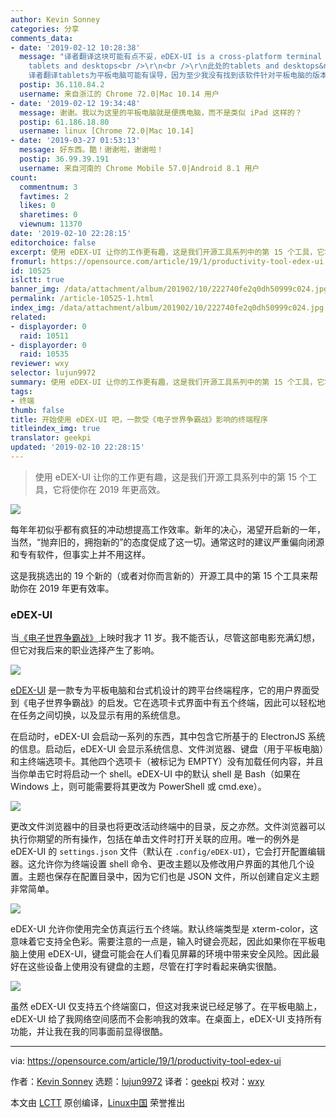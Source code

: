 ```yaml
---
author: Kevin Sonney
categories: 分享
comments_data:
- date: '2019-02-12 10:28:38'
  message: "译者翻译这块可能有点不妥，eDEX-UI is a cross-platform terminal program designed for
    tablets and desktops<br />\r\n<br />\r\n此处的tablets and desktops&nbsp;&nbsp;应该是便携电脑和桌面电脑，
    译者翻译tablets为平板电脑可能有误导，因为至少我没有找到该软件针对平板电脑的版本。谢谢"
  postip: 36.110.84.2
  username: 来自浙江的 Chrome 72.0|Mac 10.14 用户
- date: '2019-02-12 19:34:48'
  message: 谢谢。我以为这里的平板电脑就是便携电脑，而不是类似 iPad 这样的？
  postip: 61.186.18.80
  username: linux [Chrome 72.0|Mac 10.14]
- date: '2019-03-27 01:53:13'
  message: 好东西。酷！谢谢啦，谢谢啦！
  postip: 36.99.39.191
  username: 来自河南的 Chrome Mobile 57.0|Android 8.1 用户
count:
  commentnum: 3
  favtimes: 2
  likes: 0
  sharetimes: 0
  viewnum: 11370
date: '2019-02-10 22:28:15'
editorchoice: false
excerpt: 使用 eDEX-UI 让你的工作更有趣，这是我们开源工具系列中的第 15 个工具，它将使你在 2019 年更高效。
fromurl: https://opensource.com/article/19/1/productivity-tool-edex-ui
id: 10525
islctt: true
banner_img: /data/attachment/album/201902/10/222740fe2q0dh50999c024.jpg
permalink: /article-10525-1.html
index_img: /data/attachment/album/201902/10/222740fe2q0dh50999c024.jpg.thumb.jpg
related:
- displayorder: 0
  raid: 10511
- displayorder: 0
  raid: 10535
reviewer: wxy
selector: lujun9972
summary: 使用 eDEX-UI 让你的工作更有趣，这是我们开源工具系列中的第 15 个工具，它将使你在 2019 年更高效。
tags:
- 终端
thumb: false
title: 开始使用 eDEX-UI 吧，一款受《电子世界争霸战》影响的终端程序
titleindex_img: true
translator: geekpi
updated: '2019-02-10 22:28:15'
---
```



> 
> 使用 eDEX-UI 让你的工作更有趣，这是我们开源工具系列中的第 15 个工具，它将使你在 2019 年更高效。
> 
> 
> 


![](/data/attachment/album/201902/10/222740fe2q0dh50999c024.jpg)


每年年初似乎都有疯狂的冲动想提高工作效率。新年的决心，渴望开启新的一年，当然，“抛弃旧的，拥抱新的”的态度促成了这一切。通常这时的建议严重偏向闭源和专有软件，但事实上并不用这样。


这是我挑选出的 19 个新的（或者对你而言新的）开源工具中的第 15 个工具来帮助你在 2019 年更有效率。


### eDEX-UI


当[《电子世界争霸战》](https://en.wikipedia.org/wiki/Tron)上映时我才 11 岁。我不能否认，尽管这部电影充满幻想，但它对我后来的职业选择产生了影响。


![](/data/attachment/album/201902/10/222822wb2kc18kkkckoeod.png)


[eDEX-UI](https://github.com/GitSquared/edex-ui) 是一款专为平板电脑和台式机设计的跨平台终端程序，它的用户界面受到《电子世界争霸战》的启发。它在选项卡式界面中有五个终端，因此可以轻松地在任务之间切换，以及显示有用的系统信息。


在启动时，eDEX-UI 会启动一系列的东西，其中包含它所基于的 ElectronJS 系统的信息。启动后，eDEX-UI 会显示系统信息、文件浏览器、键盘（用于平板电脑）和主终端选项卡。其他四个选项卡（被标记为 EMPTY）没有加载任何内容，并且当你单击它时将启动一个 shell。eDEX-UI 中的默认 shell 是 Bash（如果在 Windows 上，则可能需要将其更改为 PowerShell 或 cmd.exe）。


![](/data/attachment/album/201902/10/222831y37psi3u3pozoool.png)


更改文件浏览器中的目录也将更改活动终端中的目录，反之亦然。文件浏览器可以执行你期望的所有操作，包括在单击文件时打开关联的应用。唯一的例外是 eDEX-UI 的 `settings.json` 文件（默认在 `.config/eDEX-UI`），它会打开配置编辑器。这允许你为终端设置 shell 命令、更改主题以及修改用户界面的其他几个设置。主题也保存在配置目录中，因为它们也是 JSON 文件，所以创建自定义主题非常简单。


![](/data/attachment/album/201902/10/222835ghtdlg9rn4gmi4go.png)


eDEX-UI 允许你使用完全仿真运行五个终端。默认终端类型是 xterm-color，这意味着它支持全色彩。需要注意的一点是，输入时键会亮起，因此如果你在平板电脑上使用 eDEX-UI，键盘可能会在人们看见屏幕的环境中带来安全风险。因此最好在这些设备上使用没有键盘的主题，尽管在打字时看起来确实很酷。


![](/data/attachment/album/201902/10/222840jnvod22gg80c8enj.png)


虽然 eDEX-UI 仅支持五个终端窗口，但这对我来说已经足够了。在平板电脑上，eDEX-UI 给了我网络空间感而不会影响我的效率。在桌面上，eDEX-UI 支持所有功能，并让我在我的同事面前显得很酷。




---


via: <https://opensource.com/article/19/1/productivity-tool-edex-ui>


作者：[Kevin Sonney](https://opensource.com/users/ksonney "Kevin Sonney") 选题：[lujun9972](https://github.com/lujun9972) 译者：[geekpi](https://github.com/geekpi) 校对：[wxy](https://github.com/wxy)


本文由 [LCTT](https://github.com/LCTT/TranslateProject) 原创编译，[Linux中国](https://linux.cn/) 荣誉推出